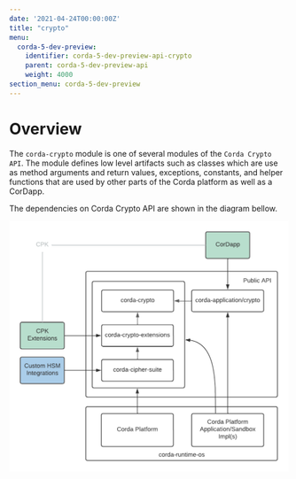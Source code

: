 ```yaml
---
date: '2021-04-24T00:00:00Z'
title: "crypto"
menu:
  corda-5-dev-preview:
    identifier: corda-5-dev-preview-api-crypto
    parent: corda-5-dev-preview-api
    weight: 4000
section_menu: corda-5-dev-preview
---
```


# Overview

The `corda-crypto` module is one of several modules of the `Corda Crypto API`. The module defines low level artifacts such as classes which are use as method arguments and return values, exceptions, constants, and helper functions that are used by other parts of the Corda platform as well as a CorDapp.

The dependencies on Corda Crypto API are shown in the diagram bellow. 

![Public Crypto API Usage](imgs/public-crypto-api-usage.png)
